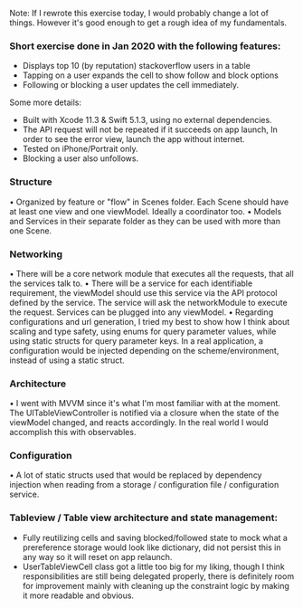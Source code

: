 Note: If I rewrote this exercise today, I would probably change a lot of things. However it's good enough to get a rough idea of my fundamentals.

### Short exercise done in Jan 2020 with the following features:
- Displays top 10 (by reputation) stackoverflow users in a table
- Tapping on a user expands the cell to show follow and block options
- Following or blocking a user updates the cell immediately.

Some more details:

- Built with Xcode 11.3 & Swift 5.1.3, using no external dependencies.
- The API request will not be repeated if it succeeds on app launch, In order to see the error view, launch the app without internet.
- Tested on iPhone/Portrait only.
- Blocking a user also unfollows.



### Structure
• Organized by feature or "flow" in Scenes folder. Each Scene should have at least one view and one viewModel. Ideally a coordinator too.
• Models and Services in their separate folder as they can be used with more than one Scene.

###  Networking

• There will be a core network module that executes all the requests, that all the services talk to.
• There will be a service for each identifiable requirement, the viewModel should use this service via the API protocol defined by the service. The service will ask the networkModule to execute the request. Services can be plugged into any viewModel.
• Regarding configurations and url generation, I tried my best to show how I think about scaling and type safety, using enums for query parameter values, while using static structs for query parameter keys. In a real application, a configuration would be injected depending on the scheme/environment, instead of using a static struct.

###  Architecture

• I went with MVVM since it's what I'm most familiar with at the moment. The UITableViewController is notified via a closure when the state of the viewModel changed, and reacts accordingly. In the real world I would accomplish this with observables.
 
 ### Configuration

• A lot of static structs used that would be replaced by dependency injection when reading from a storage / configuration file / configuration service.

### Tableview / Table view architecture and state management:

-  Fully reutilizing cells and saving blocked/followed state to mock what a  prereference storage would look like dictionary, did not persist this in any way so it will reset on app relaunch.
- UserTableViewCell class got a little too big for my liking, though I think responsibilities are still being delegated properly, there is definitely room for improvement mainly with cleaning up the constraint logic by making it more readable and obvious.
